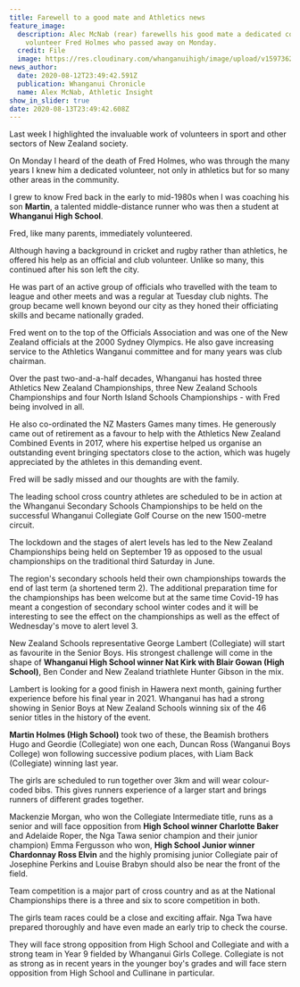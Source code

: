 ```yaml
---
title: Farewell to a good mate and Athletics news
feature_image:
  description: Alec McNab (rear) farewells his good mate a dedicated community
    volunteer Fred Holmes who passed away on Monday.
  credit: File
  image: https://res.cloudinary.com/whanganuihigh/image/upload/v1597362746/News/Fred_Holmes.ex_athlete._Chron_13.8.20.jpg
news_author:
  date: 2020-08-12T23:49:42.591Z
  publication: Whanganui Chronicle
  name: Alex McNab, Athletic Insight
show_in_slider: true
date: 2020-08-13T23:49:42.608Z
---
```

Last week I highlighted the invaluable work of volunteers in sport and other sectors of New Zealand society.

On Monday I heard of the death of Fred Holmes, who was through the many years I knew him a dedicated volunteer, not only in athletics but for so many other areas in the community.

I grew to know Fred back in the early to mid-1980s when I was coaching his son **Martin**, a talented middle-distance runner who was then a student at **Whanganui High School**.

Fred, like many parents, immediately volunteered.

Although having a background in cricket and rugby rather than athletics, he offered his help as an official and club volunteer. Unlike so many, this continued after his son left the city.

He was part of an active group of officials who travelled with the team to league and other meets and was a regular at Tuesday club nights. The group became well known beyond our city as they honed their officiating skills and became nationally graded.

Fred went on to the top of the Officials Association and was one of the New Zealand officials at the 2000 Sydney Olympics. He also gave increasing service to the Athletics Wanganui committee and for many years was club chairman.

Over the past two-and-a-half decades, Whanganui has hosted three Athletics New Zealand Championships, three New Zealand Schools Championships and four North Island Schools Championships - with Fred being involved in all.

He also co-ordinated the NZ Masters Games many times. He generously came out of retirement as a favour to help with the Athletics New Zealand Combined Events in 2017, where his expertise helped us organise an outstanding event bringing spectators close to the action, which was hugely appreciated by the athletes in this demanding event.

Fred will be sadly missed and our thoughts are with the family.

The leading school cross country athletes are scheduled to be in action at the Whanganui Secondary Schools Championships to be held on the successful Whanganui Collegiate Golf Course on the new 1500-metre circuit.

The lockdown and the stages of alert levels has led to the New Zealand Championships being held on September 19 as opposed to the usual championships on the traditional third Saturday in June.

The region's secondary schools held their own championships towards the end of last term (a shortened term 2). The additional preparation time for the championships has been welcome but at the same time Covid-19 has meant a congestion of secondary school winter codes and it will be interesting to see the effect on the championships as well as the effect of Wednesday's move to alert level 3.

New Zealand Schools representative George Lambert (Collegiate) will start as favourite in the Senior Boys. His strongest challenge will come in the shape of **Whanganui High School winner Nat Kirk with Blair Gowan (High School)**, Ben Conder and New Zealand triathlete Hunter Gibson in the mix.

Lambert is looking for a good finish in Hawera next month, gaining further experience before his final year in 2021. Whanganui has had a strong showing in Senior Boys at New Zealand Schools winning six of the 46 senior titles in the history of the event.

**Martin Holmes (High School)** took two of these, the Beamish brothers Hugo and Geordie (Collegiate) won one each, Duncan Ross (Wanganui Boys College) won following successive podium places, with Liam Back (Collegiate) winning last year.

The girls are scheduled to run together over 3km and will wear colour-coded bibs. This gives runners experience of a larger start and brings runners of different grades together.

Mackenzie Morgan, who won the Collegiate Intermediate title, runs as a senior and will face opposition from **High School winner Charlotte Baker** and Adelaide Roper, the Nga Tawa senior champion and their junior champion) Emma Fergusson who won, **High School Junior winner Chardonnay Ross Elvin** and the highly promising junior Collegiate pair of Josephine Perkins and Louise Brabyn should also be near the front of the field.

Team competition is a major part of cross country and as at the National Championships there is a three and six to score competition in both.

The girls team races could be a close and exciting affair. Nga Twa have prepared thoroughly and have even made an early trip to check the course.

They will face strong opposition from High School and Collegiate and with a strong team in Year 9 fielded by Whanganui Girls College. Collegiate is not as strong as in recent years in the younger boy's grades and will face stern opposition from High School and Cullinane in particular.